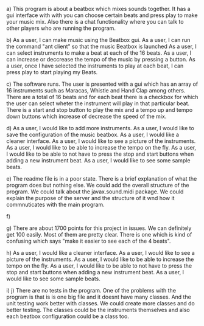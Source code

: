 a) This program is about a beatbox which mixes sounds together. It has a gui interface with with you can choose certain beats and press play to make your music mix. Also there is a chat functionality where you can talk to other players who are running the program.

b) As a user, I can make music using the Beatbox gui.
   As a user, I can run the command "ant client" so that the music Beatbox is launched
   As a user, I can select instruments to make a beat at each of the 16 beats.
   As a user, I can increase or deccrease the tempo of the music by pressing a button.
   As a user, once I have selected the instruments to play at each beat, I can press play to start playing my Beats.
   
c) The software runs. The user is presented with a gui which has an array of 16 instruments such as Maracas, Whistle and Hand Clap among others. There are a total of 16 beats and for each beat there is a checkbox for which the user can select wheter the instrument will play in that particular beat. There is a start and stop button to play the mix and a tempo up and tempo down buttons which increase of decrease the speed of the mix.

d) As a user, I would like to add more instruments.
   As a user, I would like to save the configuration of the music beatbox.
   As a user, I would like a cleaner interface.
   As a user, I would like to see a picture of the instruments.
   As a user, I would like to be able to increase the tempo on the fly.
   As a user, I would like to be able to not have to press the stop and start buttons when adding a new instrument beat.
   As a user, I would like to see some sample beats.
   
e) The readme file is in a poor state. There is a brief explanation of what the program does but nothing else. We could add the overall structure of the program. We could talk about the javax.sound.midi package. We could explain the purpose of the server and the structure of it wnd how it commnuticates with the main program.

f)

g) There are about 1700 points for this project in issues. We can definitely get 100 easily. Most of them are pretty clear. There is one which is kind of confusing which says "make it easier to see each of the 4 beats".

h) As a user, I would like a cleaner interface.
   As a user, I would like to see a picture of the instruments.
   As a user, I would like to be able to increase the tempo on the fly.
   As a user, I would like to be able to not have to press the stop and start buttons when adding a new instrument beat.
   As a user, I would like to see some sample beats.
   
i)
j) There are no tests in the program. One of the problems with the program is that is is one big file and it doesnt have many classes. And the unit testing work better with classes. We could create more classes and do better testing. The classes could be the instruments themselves and also each beatbox configuration could be a class too.
